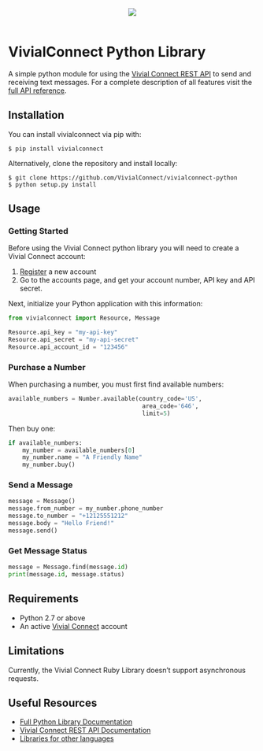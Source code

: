 
<!DOCTYPE html>
<html lang="en">
<head>
    <meta charset="utf-8">
    <meta http-equiv="X-UA-Compatible" content="IE=edge">
    <meta name="viewport" content="width=device-width, initial-scale=1">
    <title>Vivial Connect Python Library</title>
    <link rel="stylesheet" href="/css/github-markdown.css">
    <link rel="stylesheet" href="/css/style.css">
    <link rel="shortcut icon" href="/img/favicon.png'">
</head>
<body class="markdown-body">
    <header style="padding-left: 0px">
        <img src="/img/logo.png"><br>
    </header>

# VivialConnect Python Library

A simple python module for using the [Vivial Connect REST API](https://www.vivialconnect.net/) to send and receiving text messages. For a complete description of all features visit the [full API reference](https://vivialconnect.github.io/vivialconnect-python/).



Installation
------------

You can install vivialconnect via pip with:

    $ pip install vivialconnect

Alternatively, clone the repository and install locally:

    $ git clone https://github.com/VivialConnect/vivialconnect-python
    $ python setup.py install



Usage
--------
### Getting Started 

Before using the Vivial Connect python library you will need to create a Vivial Connect account:

1. [Register](https://www.vivialconnect.net/register/) a new account 
2. Go to the accounts page, and get your account number, API key and API secret.

Next, initialize your Python application with this information:

```python
from vivialconnect import Resource, Message

Resource.api_key = "my-api-key"
Resource.api_secret = "my-api-secret"
Resource.api_account_id = "123456"
```

### Purchase a Number

When purchasing a number, you must first find available numbers:

```python
available_numbers = Number.available(country_code='US',
                                      area_code='646',
                                      limit=5)
```

Then buy one:

```python
if available_numbers:
    my_number = available_numbers[0]
    my_number.name = "A Friendly Name"
    my_number.buy()
```

### Send a Message

```python
message = Message()
message.from_number = my_number.phone_number
message.to_number = "+12125551212"
message.body = "Hello Friend!"
message.send()
```

### Get Message Status

```python
message = Message.find(message.id)
print(message.id, message.status)
```


Requirements
------------

* Python 2.7 or above
* An active [Vivial Connect](https://www.vivialconnect.net/register/) account 

Limitations
-----------

Currently, the Vivial Connect Ruby Library doesn’t support asynchronous requests.

Useful Resources
----------------

* [Full Python Library Documentation](https://vivialconnect.github.io/vivialconnect-python/)
* [Vivial Connect REST API Documentation](https://www.vivialconnect.net/docs/)
* [Libraries for other languages](https://vivialconnect.github.io/)

</body>